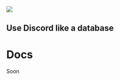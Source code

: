 ![](https://cdn.androne.dev/content/2021/06/disdata.png)

## Use Discord like a database
# Docs
Soon
